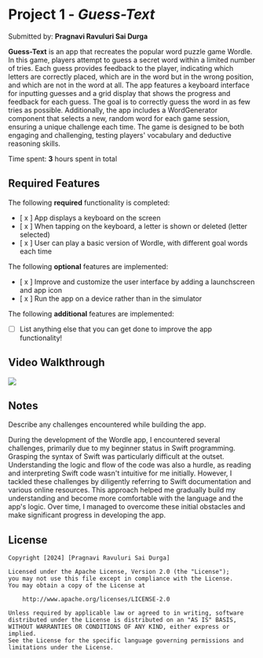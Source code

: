 # Project 1 - *Guess-Text*

Submitted by: **Pragnavi Ravuluri Sai Durga**

**Guess-Text** is an app that recreates the popular word puzzle game Wordle. In this game, players attempt to guess a secret word within a limited number of tries. Each guess provides feedback to the player, indicating which letters are correctly placed, which are in the word but in the wrong position, and which are not in the word at all. The app features a keyboard interface for inputting guesses and a grid display that shows the progress and feedback for each guess. The goal is to correctly guess the word in as few tries as possible. Additionally, the app includes a WordGenerator component that selects a new, random word for each game session, ensuring a unique challenge each time. The game is designed to be both engaging and challenging, testing players' vocabulary and deductive reasoning skills.

Time spent: **3** hours spent in total

## Required Features

The following **required** functionality is completed:

- [ x ] App displays a keyboard on the screen
- [ x ] When tapping on the keyboard, a letter is shown or deleted (letter selected)
- [ x ] User can play a basic version of Wordle, with different goal words each time

The following **optional** features are implemented:

- [ x ] Improve and customize the user interface by adding a launchscreen and app icon
- [ x ] Run the app on a device rather than in the simulator

The following **additional** features are implemented:

- [ ] List anything else that you can get done to improve the app functionality!

## Video Walkthrough
 
  <div>
    <a href="https://www.loom.com/share/ce7c0d5b009c452a98b93db233f91ad7">
    </a>
    <a href="https://www.loom.com/share/ce7c0d5b009c452a98b93db233f91ad7">
      <img style="max-width:300px;" src="https://cdn.loom.com/sessions/thumbnails/ce7c0d5b009c452a98b93db233f91ad7-with-play.gif">
    </a>
  </div>

## Notes

Describe any challenges encountered while building the app.

During the development of the Wordle app, I encountered several challenges, primarily due to my beginner status in Swift programming. Grasping the syntax of Swift was particularly difficult at the outset. Understanding the logic and flow of the code was also a hurdle, as reading and interpreting Swift code wasn't intuitive for me initially. However, I tackled these challenges by diligently referring to Swift documentation and various online resources. This approach helped me gradually build my understanding and become more comfortable with the language and the app's logic. Over time, I managed to overcome these initial obstacles and make significant progress in developing the app.

## License

    Copyright [2024] [Pragnavi Ravuluri Sai Durga]

    Licensed under the Apache License, Version 2.0 (the "License");
    you may not use this file except in compliance with the License.
    You may obtain a copy of the License at

        http://www.apache.org/licenses/LICENSE-2.0

    Unless required by applicable law or agreed to in writing, software
    distributed under the License is distributed on an "AS IS" BASIS,
    WITHOUT WARRANTIES OR CONDITIONS OF ANY KIND, either express or implied.
    See the License for the specific language governing permissions and
    limitations under the License.
